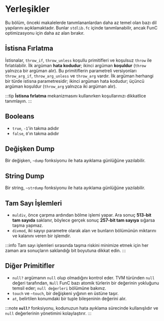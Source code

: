 # Yerleşikler
Bu bölüm, önceki makalelerde tanımlananlardan daha az temel olan bazı dil yapılarını açıklamaktadır. Bunlar `stdlib.fc` içinde tanımlanabilir, ancak FunC optimizasyonu için daha az alan bırakır.

## İstisna Fırlatma
İstisnalar, `throw_if`, `throw_unless` koşullu primitifleri ve koşulsuz `throw` ile fırlatılabilir. İlk argüman **hata kodudur**; ikinci argüman **koşuldur** (`throw` yalnızca bir argüman alır). Bu primitiflerin parametreli versiyonları `throw_arg_if`, `throw_arg_unless` ve `throw_arg` vardır. İlk argüman herhangi bir türde istisna parametresidir; ikinci argüman hata kodudur; üçüncü argüman koşuldur (`throw_arg` yalnızca iki argüman alır).

:::tip
**İstisna fırlatma** mekanizmasını kullanırken koşullarınızı dikkatlice tanımlayın.
:::

## Booleans
- `true`, `-1`'in takma adıdır
- `false`, `0`'ın takma adıdır

## Değişken Dump
Bir değişken, `~dump` fonksiyonu ile hata ayıklama günlüğüne yazılabilir.

## String Dump
Bir string, `~strdump` fonksiyonu ile hata ayıklama günlüğüne yazılabilir.

## Tam Sayı İşlemleri
- `muldiv`, önce çarpma ardından bölme işlemi yapar. Ara sonuç **513-bit tam sayıda** saklanır, böylece gerçek sonuç **257-bit tam sayıya** sığarsa taşma yapmaz.
- `divmod`, iki sayıyı parametre olarak alan ve bunların bölümünün miktarını ve kalanını veren bir işlemdir.

:::info
Tam sayı işlemleri sırasında taşma riskini minimize etmek için her zaman ara sonuçların saklandığı bit boyutuna dikkat edin.
:::

## Diğer Primitifler
- `null?` argümanın `null` olup olmadığını kontrol eder. TVM türünden `null` değeri tarafından, `Null` FunC bazı atomik türlerin bir değerinin yokluğunu temsil eder; `null değerleri` bölümüne bakınız.
- `touch` ve `~touch`, bir değişkeni yığının en üstüne taşır.
- `at`, belirtilen konumdaki bir tuple bileşeninin değerini alır.

:::note
**`null?`** fonksiyonu, kodunuzun hata ayıklama sürecinde kullanışlıdır ve `null` değerlerinin yönetimini kolaylaştırır.
:::